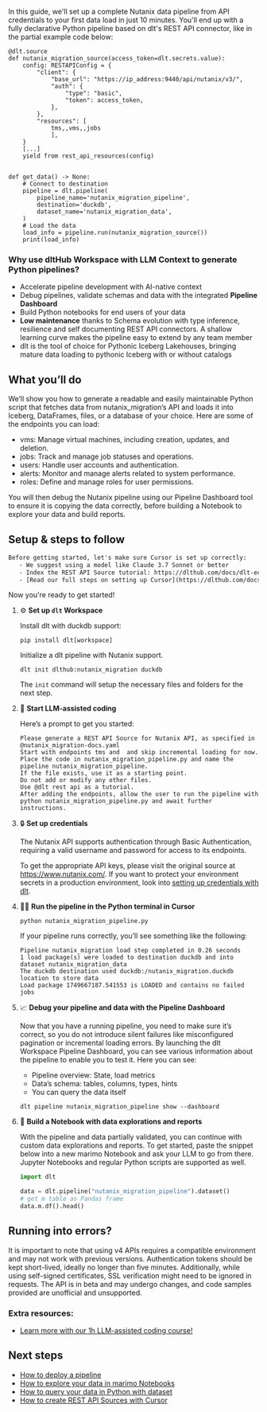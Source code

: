 In this guide, we'll set up a complete Nutanix data pipeline from API credentials to your first data load in just 10 minutes. You'll end up with a fully declarative Python pipeline based on dlt's REST API connector, like in the partial example code below:

```python-outcome
@dlt.source
def nutanix_migration_source(access_token=dlt.secrets.value):
    config: RESTAPIConfig = {
        "client": {
            "base_url": "https://ip_address:9440/api/nutanix/v3/",
            "auth": {
                "type": "basic",
                "token": access_token,
            },
        },
        "resources": [
            tms,,vms,,jobs
            ],
    }
    [...]
    yield from rest_api_resources(config)


def get_data() -> None:
    # Connect to destination
    pipeline = dlt.pipeline(
        pipeline_name='nutanix_migration_pipeline',
        destination='duckdb',
        dataset_name='nutanix_migration_data', 
    )
    # Load the data
    load_info = pipeline.run(nutanix_migration_source())
    print(load_info) 
```

### Why use dltHub Workspace with LLM Context to generate Python pipelines?

- Accelerate pipeline development with AI-native context
- Debug pipelines, validate schemas and data with the integrated **Pipeline Dashboard**
- Build Python notebooks for end users of your data
- **Low maintenance** thanks to Schema evolution with type inference, resilience and self documenting REST API connectors. A shallow learning curve makes the pipeline easy to extend by any team member
- dlt is the tool of choice for Pythonic Iceberg Lakehouses, bringing mature data loading to pythonic Iceberg with or without catalogs

## What you’ll do

We’ll show you how to generate a readable and easily maintainable Python script that fetches data from nutanix_migration’s API and loads it into Iceberg, DataFrames, files, or a database of your choice. Here are some of the endpoints you can load:

- vms: Manage virtual machines, including creation, updates, and deletion.
- jobs: Track and manage job statuses and operations.
- users: Handle user accounts and authentication.
- alerts: Monitor and manage alerts related to system performance.
- roles: Define and manage roles for user permissions.

You will then debug the Nutanix pipeline using our Pipeline Dashboard tool to ensure it is copying the data correctly, before building a Notebook to explore your data and build reports.

## Setup & steps to follow

```default
Before getting started, let's make sure Cursor is set up correctly:
   - We suggest using a model like Claude 3.7 Sonnet or better
   - Index the REST API Source tutorial: https://dlthub.com/docs/dlt-ecosystem/verified-sources/rest_api/ and add it to context as **@dlt rest api**
   - [Read our full steps on setting up Cursor](https://dlthub.com/docs/dlt-ecosystem/llm-tooling/cursor-restapi#23-configuring-cursor-with-documentation)
```

Now you're ready to get started!

1. ⚙️ **Set up `dlt` Workspace**
    
    Install dlt with duckdb support:
    ```shell
    pip install dlt[workspace]
    ```

    Initialize a dlt pipeline with Nutanix support.
    ```shell
    dlt init dlthub:nutanix_migration duckdb
    ```

    The `init` command will setup the necessary files and folders for the next step.
    
2. 🤠 **Start LLM-assisted coding**
    
    Here’s a prompt to get you started:
    
    ```prompt
    Please generate a REST API Source for Nutanix API, as specified in @nutanix_migration-docs.yaml 
    Start with endpoints tms and  and skip incremental loading for now. 
    Place the code in nutanix_migration_pipeline.py and name the pipeline nutanix_migration_pipeline. 
    If the file exists, use it as a starting point. 
    Do not add or modify any other files. 
    Use @dlt rest api as a tutorial. 
    After adding the endpoints, allow the user to run the pipeline with python nutanix_migration_pipeline.py and await further instructions.
    ```

    
3. 🔒 **Set up credentials** 
    
    The Nutanix API supports authentication through Basic Authentication, requiring a valid username and password for access to its endpoints.
    
    To get the appropriate API keys, please visit the original source at https://www.nutanix.com/.
    If you want to protect your environment secrets in a production environment, look into [setting up credentials with dlt](https://dlthub.com/docs/walkthroughs/add_credentials).
    
4. 🏃‍♀️ **Run the pipeline in the Python terminal in Cursor**
    
    ```shell
    python nutanix_migration_pipeline.py
    ```
    
    If your pipeline runs correctly, you’ll see something like the following:
    
    ```shell
    Pipeline nutanix_migration load step completed in 0.26 seconds
    1 load package(s) were loaded to destination duckdb and into dataset nutanix_migration_data
    The duckdb destination used duckdb:/nutanix_migration.duckdb location to store data
    Load package 1749667187.541553 is LOADED and contains no failed jobs
    ```
    
5. 📈 **Debug your pipeline and data with the Pipeline Dashboard**

    Now that you have a running pipeline, you need to make sure it’s correct, so you do not introduce silent failures like misconfigured pagination or incremental loading errors. By launching the dlt Workspace Pipeline Dashboard, you can see various information about the pipeline to enable you to test it. Here you can see:
    - Pipeline overview: State, load metrics
    - Data’s schema: tables, columns, types, hints
    - You can query the data itself
    
    ```shell
    dlt pipeline nutanix_migration_pipeline show --dashboard
    ```
    
6. 🐍 **Build a Notebook with data explorations and reports**

    With the pipeline and data partially validated, you can continue with custom data explorations and reports. To get started, paste the snippet below into a new marimo Notebook and ask your LLM to go from there. Jupyter Notebooks and regular Python scripts are supported as well.

    
    ```python
    import dlt

   data = dlt.pipeline("nutanix_migration_pipeline").dataset()
   # get m table as Pandas frame
   data.m.df().head()
    ```

## Running into errors?

It is important to note that using v4 APIs requires a compatible environment and may not work with previous versions. Authentication tokens should be kept short-lived, ideally no longer than five minutes. Additionally, while using self-signed certificates, SSL verification might need to be ignored in requests. The API is in beta and may undergo changes, and code samples provided are unofficial and unsupported.

### Extra resources:

- [Learn more with our 1h LLM-assisted coding course!](https://www.youtube.com/watch?v=GGid70rnJuM)

## Next steps

- [How to deploy a pipeline](https://dlthub.com/docs/walkthroughs/deploy-a-pipeline)
- [How to explore your data in marimo Notebooks](https://dlthub.com/docs/general-usage/dataset-access/marimo)
- [How to query your data in Python with dataset](https://dlthub.com/docs/general-usage/dataset-access/dataset)
- [How to create REST API Sources with Cursor](https://dlthub.com/docs/dlt-ecosystem/llm-tooling/cursor-restapi)